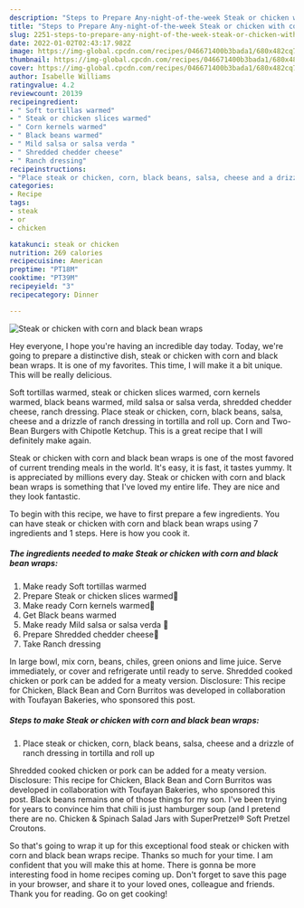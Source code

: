 ```yaml
---
description: "Steps to Prepare Any-night-of-the-week Steak or chicken with corn and black bean wraps"
title: "Steps to Prepare Any-night-of-the-week Steak or chicken with corn and black bean wraps"
slug: 2251-steps-to-prepare-any-night-of-the-week-steak-or-chicken-with-corn-and-black-bean-wraps
date: 2022-01-02T02:43:17.982Z
image: https://img-global.cpcdn.com/recipes/046671400b3bada1/680x482cq70/steak-or-chicken-with-corn-and-black-bean-wraps-recipe-main-photo.jpg
thumbnail: https://img-global.cpcdn.com/recipes/046671400b3bada1/680x482cq70/steak-or-chicken-with-corn-and-black-bean-wraps-recipe-main-photo.jpg
cover: https://img-global.cpcdn.com/recipes/046671400b3bada1/680x482cq70/steak-or-chicken-with-corn-and-black-bean-wraps-recipe-main-photo.jpg
author: Isabelle Williams
ratingvalue: 4.2
reviewcount: 20139
recipeingredient:
- " Soft tortillas warmed"
- " Steak or chicken slices warmed"
- " Corn kernels warmed"
- " Black beans warmed"
- " Mild salsa or salsa verda "
- " Shredded chedder cheese"
- " Ranch dressing"
recipeinstructions:
- "Place steak or chicken, corn, black beans, salsa, cheese and a drizzle of ranch dressing in tortilla and roll up"
categories:
- Recipe
tags:
- steak
- or
- chicken

katakunci: steak or chicken 
nutrition: 269 calories
recipecuisine: American
preptime: "PT18M"
cooktime: "PT39M"
recipeyield: "3"
recipecategory: Dinner

---
```



![Steak or chicken with corn and black bean wraps](https://img-global.cpcdn.com/recipes/046671400b3bada1/680x482cq70/steak-or-chicken-with-corn-and-black-bean-wraps-recipe-main-photo.jpg)

Hey everyone, I hope you're having an incredible day today. Today, we're going to prepare a distinctive dish, steak or chicken with corn and black bean wraps. It is one of my favorites. This time, I will make it a bit unique. This will be really delicious.

Soft tortillas warmed, steak or chicken slices warmed, corn kernels warmed, black beans warmed, mild salsa or salsa verda, shredded chedder cheese, ranch dressing. Place steak or chicken, corn, black beans, salsa, cheese and a drizzle of ranch dressing in tortilla and roll up. Corn and Two-Bean Burgers with Chipotle Ketchup. This is a great recipe that I will definitely make again.

Steak or chicken with corn and black bean wraps is one of the most favored of current trending meals in the world. It's easy, it is fast, it tastes yummy. It is appreciated by millions every day. Steak or chicken with corn and black bean wraps is something that I've loved my entire life. They are nice and they look fantastic.


To begin with this recipe, we have to first prepare a few ingredients. You can have steak or chicken with corn and black bean wraps using 7 ingredients and 1 steps. Here is how you cook it.

<!--inarticleads1-->

##### The ingredients needed to make Steak or chicken with corn and black bean wraps:

1. Make ready  Soft tortillas warmed
1. Prepare  Steak or chicken slices warmed🥩
1. Make ready  Corn kernels warmed🌽
1. Get  Black beans warmed
1. Make ready  Mild salsa or salsa verda 🍅
1. Prepare  Shredded chedder cheese🧀
1. Take  Ranch dressing


In large bowl, mix corn, beans, chiles, green onions and lime juice. Serve immediately, or cover and refrigerate until ready to serve. Shredded cooked chicken or pork can be added for a meaty version. Disclosure: This recipe for Chicken, Black Bean and Corn Burritos was developed in collaboration with Toufayan Bakeries, who sponsored this post. 

<!--inarticleads2-->

##### Steps to make Steak or chicken with corn and black bean wraps:

1. Place steak or chicken, corn, black beans, salsa, cheese and a drizzle of ranch dressing in tortilla and roll up


Shredded cooked chicken or pork can be added for a meaty version. Disclosure: This recipe for Chicken, Black Bean and Corn Burritos was developed in collaboration with Toufayan Bakeries, who sponsored this post. Black beans remains one of those things for my son. I've been trying for years to convince him that chili is just hamburger soup (and I pretend there are no. Chicken & Spinach Salad Jars with SuperPretzel® Soft Pretzel Croutons. 

So that's going to wrap it up for this exceptional food steak or chicken with corn and black bean wraps recipe. Thanks so much for your time. I am confident that you will make this at home. There is gonna be more interesting food in home recipes coming up. Don't forget to save this page in your browser, and share it to your loved ones, colleague and friends. Thank you for reading. Go on get cooking!
